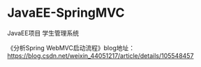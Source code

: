# JavaEE-SpringMVC
JavaEE项目 学生管理系统


《分析Spring WebMVC启动流程》blog地址：https://blog.csdn.net/weixin_44051217/article/details/105548457

